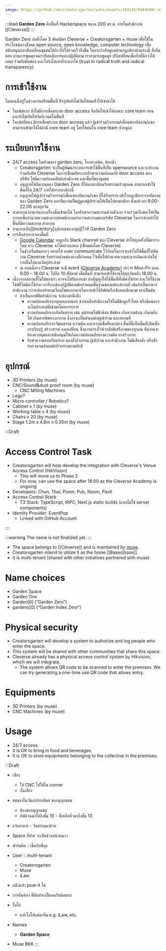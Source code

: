 ```yaml
---
image: https://github.com/creatorsgarten/wiki/assets/193136/5d44b98c-a262-49c0-9f76-d60b371873ce
---
```


:::lead
**Garden Zero** คือพื้นที่ Hackerspace ขนาด 200 ตร.ม. ภายในสำนักงาน [[Cleverse]]
:::

Garden Zero ก่อตั้งโดย 3 พันธมิตร Cleverse &times; Creatorsgarten &times; muse เพื่อใช้ในประโยชน์ทางสังคม open source, open knowledge, computer technology เพื่อสนับสนุนและขับเคลื่อนชุมชนให้ก้าวไปได้รวดเร็วยิ่งขึ้น โดยจะกำกับดูแลผ่านกฏกติกาด้านล่างนี้ ที่เห็นชอบ ผ่านการพูดคุยจนเรายึดหลักการและปฏิบัติตาม เราสามารถพูดคุย ปรับเปลี่ยนเพื่อสิ่งที่ดีกว่าได้เสมอ ร่วมรับผิดชอบ และโปร่งใสเท่าที่จะมากได้ (trust in radical truth and radical transparency)

# การเข้าใช้งาน

ในตอนนี้อยู่ในช่วงการเตรียมพื้นที่ ปัจจุบันยังไม่เปิดให้คนทั่วไปเข้ามาใช้

- ในเฟสแรก ยังไม่มีการเชื่อมระบบ door access จึงเปิดให้เข้าได้เฉพาะ core team ก่อน และยังไม่เปิดให้จัดอีเวนต์ในพื้นที่
- ในเฟสที่สอง มีการเชื่อมระบบ door access แล้ว ผู้เข้าร่วมกิจกรรม/เพื่อนของทีมงาน/แขก สามารถเข้ามาใช้ได้ถ้ามี core team อยู่ โดยให้คนใน core team ช่วยดูแล

# ระเบียบการใช้งาน

- 24/7 access ในส่วนของ garden zero, โถงทางเดิน, ห้องน้ำ
  - Creatorsgarten จะเป็นผู้พัฒนาระบบการเข้าใช้พื้นที่เป็น opensource และจะทำงานร่วมกับทีม Cleverse ในการเชื่อมกับระบบรักษาความปลอดภัย door access ของบริษัท ให้มีความปลอดภัยต่อสำนักงาน และพื้นที่ของชุมชน
  - อนุญาตให้ทีมงานของ Garden Zero ที่ได้ลงทะเบียนรับทราบแล้วทุกคน สามารถเข้าใช้พื้นที่ได้ 24/7 ภายใต้กรอบกติกานี้
  - อนุญาตให้ผู้เข้าร่วมกิจกรรม/เพื่อนของทีมงาน/แขก ที่ได้รับทราบ เข้าใจกฏกติการจากทีมงานของ Garden Zero และทีมงานเป็นผู้ดูแลผู้เข้าร่วมให้เป็นไปตามกติกา ตั้งแต่เวลา 9.00-22.00 ของทุกวัน
- สามารถนำอาหารและเครื่องดื่มเข้ามาได้ โดยรักษาความสะอาดด้วยตัวเอง รวบรวมเก็บขยะให้เป็นระบบเพื่ออำนวยความสะดวกต่อพนักงานทำความสะอาดของบริษัท Cleverse ในการช่วยทำให้พื้นที่มีความสะอาด สวยงาม
- สามารถเก็บ[[Inventory|อุปกรณ์ของกลุ่ม]]ไว้ที่ Garden Zero
- การสื่อสารการจองพื้นที่
  - [Google Calendar](https://calendar.google.com/calendar/u/0?cid=Yjk0Y2VjZDRiNWY2NTQ5MjQwZDU1YTUwOGIzNWVlYWZlNDkwNWZhZjdlNWQ3NGVlZDE1OTAxMmM3ZjRiYzM1M0Bncm91cC5jYWxlbmRhci5nb29nbGUuY29t) จะผูกกับ Slack channel ของ Cleverse ทำให้ทุกครั้งที่มีตารางใหม่ ทาง Cleverse จะได้ทราบเสมอ (เชื่อมต่อโดย Cleverse)
  - ในช่วงเริ่มต้นแรกๆ อยากให้ over communicate ไว้ก่อนในการจะเข้าไปใช้พื้นที่ให้ทีมงาน Cleverse รับทราบผ่านช่องทางที่กำหนด ไว้เพื่อให้อำนวยความสะดวกกันและกันให้ราบลื่นไปตามวัตถุประสงค์
  - ณ ตอนนี้ทาง Cleverse จะมี event ([Cleverse Academy](https://academy.cleverse.com/)) ประจำ Mon-Fri ตอน 9.00 – 18.00 น. ไปอีก 10 สัปดาห์ เต็มพื้นที่ สามารถเข้าใช้งานได้ทุกวันหลัง 18.00 น.
- เนื่องจากสถานที่ไม่ใช่ของเรา อาจจะได้รับการเช่า ทำสัญญาให้ใช้พื้นที่ทั้งมีค่าใช้จ่าย และให้ใช้งานได้ฟรีไม่มีค่าใช้จ่าย เราจึงจะต้องปฏิบัติตามข้อกำหนดพื้นฐานของแต่ละสถานที่ เช่นถ้าเป็นอาคารสำนักงาน เราจะต้องทำตามเงื่อนไขของอาคารในการเข้าใช้ลิฟท์หรือเข้าออกตึกตามเวลาเป็นต้น
  - ถ้าเป็นออฟฟิตสำนักงาน จะต้องคำนึงถึง
    - ความปลอดภัยจากบุคคลภายนอก ช่วยเหลือสำนักงานให้ไม่มีข้อมูลรั่วไหล หรือมีคนอาจจะไม่ประสงค์ดีเข้ามาโดยภาระการ
    - ความปลอดภัยจากภัยอันตราย เช่น อุปกรณ์ไฟฟ้าช๊อต ขัดข้อง เกิดความร้อน เกิดเพลิงไฟ เกิดสารพิษทางอากาศ ซึ่งอาจะเป็นส่งผลต่อผู้เข้าร่วม และสถานที่
    - ความปลอดภัยจากวัฒนธรรม ความคิด และความเชื่อที่แตกต่าง พื้นที่นี้เป็นพื้นที่เปิดเพื่อการเรียนรู้ สร้างสรรค์ แลกเปลี่ยน ซึ่งควรดำรงไว้ด้วยสิทธิเสรีภาพของทุกคน ทีมงานจะต้องควบคุมและสนับสนุนให้เกิดความปลอดภัยทางความคิด ทางร่างกาย
    - รักษาความสงบเรียบร้อย ของทั้งกิจกรรม ผู้เข้าร่วม และสำนักงาน ไม่มีเสียงดัง หรือสิ่งรบกวนจนส่งผลต่อกิจกรรมตามปกติ

# อุปกรณ์

- 3D Printers (by muse)
- CNC/Sound&dust proof room (by muse)
  - CNC Milling Machines
- Lego?
- Micro controller / Robotics?
- Cabinet x 1 (by muse)
- Working table x 4 (by muse)
- Chairs x 20 (by muse)
- Stage 1.2m x 4.8m x 0.20m (by muse)

:::Draft

# Access Control Task

- Creatorsgarten will help develop the integration with Cleverse's Venue Access Control (HikVision)
   - This will move us to Phase 2
   - For now, can use the space after 18:00 as the Cleverse Academy is ongoing
- Developers: Chun, Thai, Poom, Pub, Noom, Pavit
- Access Control Stack
   - T3 Stack: TypeScript, tRPC, Next.js static builds (แบบไม่ใช้ server components)
- Identity Provider: EventPop
   - Linked with GitHub Account

:::

:::warning
The name is not finalized yet.
:::

[muse]: https://muse.as

- The space belongs to [[Cleverse]] and is maintained by [muse][muse].
- Creatorsgarten intend to utilize it as the home [[Bases|base]].
- It is multi-tenant (shared with other initiatives partnered with muse).

# Name choices

- Garden Space
- Garden One
- Garden[0] (“Garden Zero”)
- gardens[0] (“Garden Index Zero”)

# Physical security

- Creatorsgarten will develop a system to authorize and log people who enter the space.
- This system will be shared with other communities that share this space.
- Cleverse already has a physical access control system by Hikvision, which we will integrate.
    - The system allows QR code to be scanned to enter the premises. We can try generating a one-time use QR code that allows entry.

# Equipments

- 3D Printers (by muse)
- CNC Machines (by muse)

# Usage

- 24/7 access.
- It is OK to bring in food and beverages.
- It is OK to store equipments belonging to the collective in the premises.

:::Draft
- เสียง
	- ใช้ CNC ไปใช้ใน corner
	- กั้นเสียง

- ขนของในวันเสาร์อาทิตย์ ขออนุญาตขน
	- ต้องขออนุญาตขน
	- ลิฟต์วนมาได้ถึงชั้น 10 - ที่เหลือหิ้วมาถึงชั้น 13
- แจ้งอาคาร - วันธรรมดาด้วย

- Space ที่ปาย จะเปิดช่วงหน้าหนาว
- ฟาร์มคิด - เช็คกับพี่กุล

- User :: multi-tenant
	- Creatorsgarten
	- Muse
	- iLaw

- ผนังแปะ post-it ได้
- การคืนห้อง พี่ฮันท์จะเป็นคนรับผิดชอบ

- โลโก้
	- แปะโลโก้แต่ละทีม e.g. iLaw, etc.

- Names
	- **Garden Space**
- Muse BKK
:::
